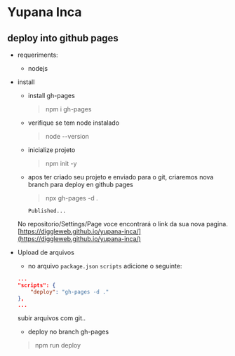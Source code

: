 # Yupana Inca


## deploy into github pages

- requeriments:
    - nodejs

- install 
    - install gh-pages
        > npm i gh-pages 
    - verifique se tem node instalado
        > node --version
    - inicialize projeto 
        > npm init -y
    - apos ter criado seu projeto e enviado para o git, criaremos nova branch para deploy en github pages
        > npx gh-pages -d .
        ```
        Published...
        ```
    
    No repositorio/Settings/Page voce encontrará o link da sua nova pagina.
    [https://diggleweb.github.io/yupana-inca/](https://diggleweb.github.io/yupana-inca/)

- Upload de arquivos
    - no arquivo `package.json` `scripts` adicione o seguinte:

    ```json
    ...
    "scripts": {
        "deploy": "gh-pages -d ."
    }, 
    ...
    ```
    subir arquivos com git..
    - deploy no branch gh-pages
    > npm run deploy 
